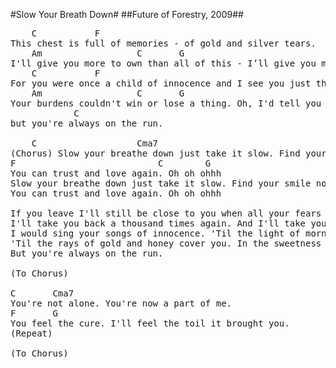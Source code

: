 #Slow Your Breath Down#
##Future of Forestry, 2009##
<pre>
<span class="notes">	C			F</span>
This chest is full of memories - of gold and silver tears.
<span class="notes">	Am					C		G</span>
I'll give you more to own than all of this - I’ll give you more than years.
<span class="notes">	C			F</span>
For you were once a child of innocence and I see you just the same.
<span class="notes">	Am					C		G</span>
Your burdens couldn't win or lose a thing. Oh, I'd tell you once again, 
<span class="notes">			C</span>
but you're always on the run.

<span class="notes">	C					Cma7</span>
(Chorus) Slow your breathe down just take it slow. Find your heart now, oh. 
<span class="notes">F                          	C        G</span>
You can trust and love again. Oh oh ohhh
Slow your breathe down just take it slow. Find your smile now, oh.
You can trust and love again. Oh oh ohhh

If you leave I'll still be close to you when all your fears rain down. 
I'll take you back a thousand times again. And I'll take you as my own.
I would sing your songs of innocence. 'Til the light of morning comes.
'Til the rays of gold and honey cover you. In the sweetness of the dawn,
But you're always on the run.

(To Chorus)

<span class="notes">C		Cma7</span>
You're not alone. You're now a part of me. 
<span class="notes">F		G</span>
You feel the cure. I'll feel the toil it brought you.
(Repeat)

(To Chorus)
</pre>

